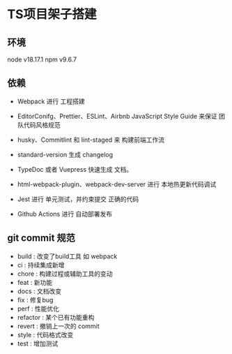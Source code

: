 # TS项目架子搭建
## 环境
node v18.17.1 npm v9.6.7
## 依赖
- Webpack 进行 工程搭建

- EditorConifg、Prettier、ESLint、Airbnb JavaScript Style Guide 来保证 团队代码风格规范

- husky、Commitlint 和 lint-staged 来 构建前端工作流

- standard-version 生成 changelog

- TypeDoc 或者 Vuepress 快速生成 文档。

- html-webpack-plugin、webpack-dev-server 进行 本地热更新代码调试

- Jest 进行 单元测试，并约束提交 正确的代码

- Github Actions 进行 自动部署发布

## git commit 规范
 * build : 改变了build工具 如 webpack
 * ci : 持续集成新增
 * chore : 构建过程或辅助工具的变动
 * feat : 新功能
 * docs : 文档改变
 * fix : 修复bug
 * perf : 性能优化
 * refactor : 某个已有功能重构
 * revert : 撤销上一次的 commit
 * style : 代码格式改变
 * test : 增加测试

